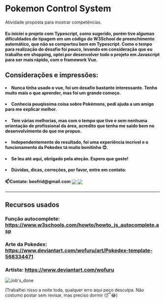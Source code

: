 # Pokemon Control System

Atividade proposta para mostrar competências.


#### <p>  Eu iniciei o projeto com Typescript, como sugerido, porém tive algumas dificuldades de tipagem em um código do W3School de preenchimento automático, que não se comportou bem em Typescript. Como o tempo para realização do desafio foi pouco, levando em consideração que eu trabalho em shopping, optei por desenvolver todo o projeto em Javascript para ser mais rápido, com o framework Vue.</p>
## Considerações e impressões:
#### <li/> Nunca tinha usado o vue, foi um desafio bastante interessante. Tenho muito mais o que aprender, mas foi um grande começo. 
#### <li/> Conhecia pouqíssima coisa sobre Pokémons, pedi ajuda a um amigo para me explicar melhor.
#### <li/> Tem várias melhorias, mas com o tempo que tive e sem nenhuma orientação de profissional da área, acredito que tenha me saido bem no desenvolvimento do que me propus.
#### <li/> Independentemente do resultado, foi uma experiência incrível e o funcionamento da Pokedex tá muito bonitinho 😍.
#### <li/> Se leu até aqui, obrigado pela ateção. Espero que goste!
#### <li/> Dúvidas, dicas, correções, por favor, entre em contato:
<h4> 📫Contato: beofrid@gmail.com <a href="mailto:beofrid@gmail.com"><img align="center" src="https://img.shields.io/badge/Gmail-D14836?style=for-the-badge&logo=gmail&logoColor=white"></a>
<a href="https://www.linkedin.com/in/beofrid" target="_blank"><img align="center" src="https://img.shields.io/badge/LinkedIn-0077B5?style=for-the-badge&logo=linkedin&logoColor=white">
</a></h4>
<hr>

## Recursos usados
### Função autocomplete: https://www.w3schools.com/howto/howto_js_autocomplete.asp
### Arte da Pokedex: https://www.deviantart.com/wofuru/art/Pokedex-template-568334471
### Artista: https://www.deviantart.com/wofuru



![Job's_done](https://raw.githubusercontent.com/beofrid/The-real-Study-repository/master/Job'sDone.gif?token=GHSAT0AAAAAABW7G5SA4M2XLQYKBYLFQJMMYXD7LRQ)


(Trabalhei nisso a noite toda, qualquer erro aqui peço desculpa. Não costumo postar sem revisar, mas preciso dormir 😴😂)
